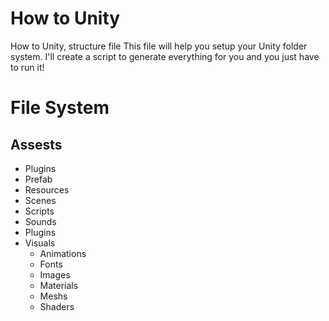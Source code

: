 # How to Unity
How to Unity, structure file
This file will help you setup your Unity folder system.
I'll create a script to generate everything for you and you just have to run it! 

# File System
## Assests
- Plugins
- Prefab
- Resources
- Scenes
- Scripts
- Sounds
- Plugins
- Visuals
  - Animations
  - Fonts
  - Images
  - Materials
  - Meshs
  - Shaders


